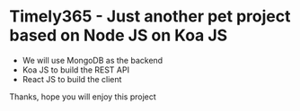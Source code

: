 # Timely365 - Just another pet project based on Node JS on Koa JS

* We will use MongoDB as the backend
* Koa JS to build the REST API
* React JS to build the client

Thanks, hope you will enjoy this project